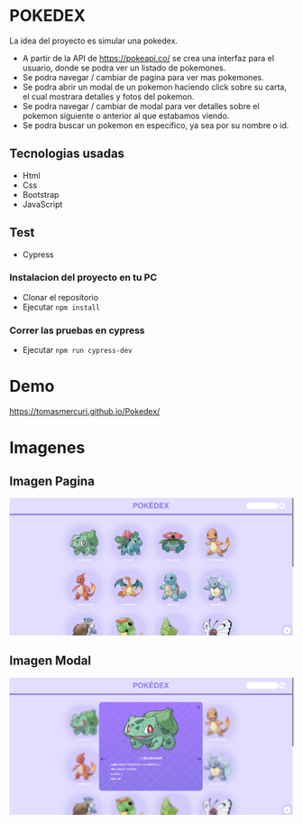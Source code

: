 # POKEDEX
La idea del proyecto es simular una pokedex.
- A partir de la API de https://pokeapi.co/ se crea una interfaz para el usuario, donde se podra ver un listado de pokemones.
- Se podra navegar / cambiar de pagina para ver mas pokemones.
- Se podra abrir un modal de un pokemon haciendo click sobre su carta, el cual mostrara detalles y fotos del pokemon.
- Se podra navegar / cambiar de modal para ver detalles sobre el pokemon siguiente o anterior al que estabamos viendo.
- Se podra buscar un pokemon en especifico, ya sea por su nombre o id.

## Tecnologias usadas
- Html
- Css
- Bootstrap
- JavaScript

## Test
- Cypress

### Instalacion del proyecto en tu PC
- Clonar el repositorio
- Ejecutar `npm install`

### Correr las pruebas en cypress
- Ejecutar `npm run cypress-dev`

# Demo
https://tomasmercuri.github.io/Pokedex/

# Imagenes
## Imagen Pagina
![ejemplo1](https://github.com/TomasMercuri/Pokedex/blob/main/img/ejemplo1.png)

## Imagen Modal
![ejemplo2](https://github.com/TomasMercuri/Pokedex/blob/main/img/ejemplo2.png)
